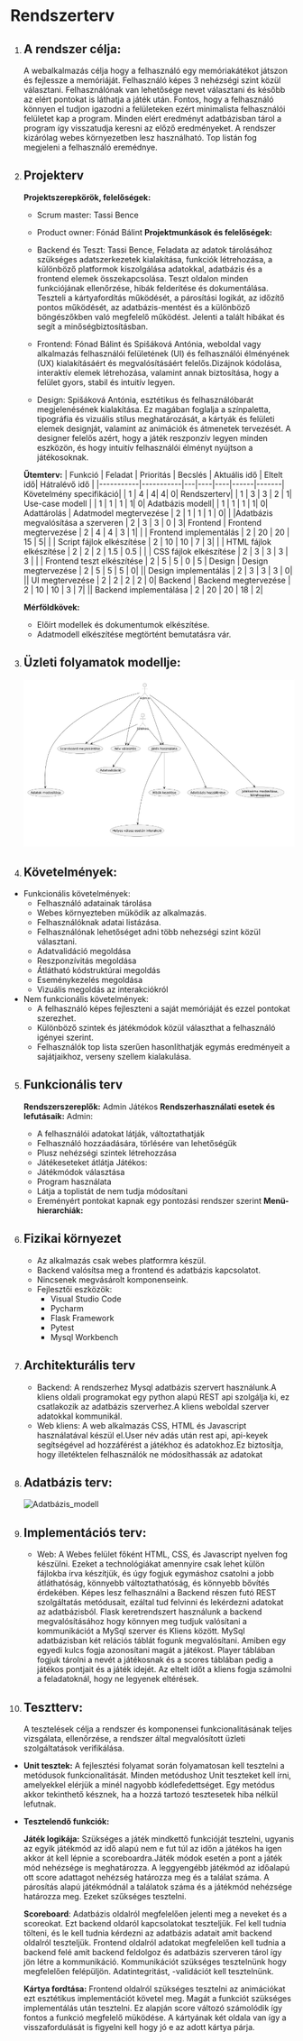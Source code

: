 # Rendszerterv

1. ## A rendszer célja:

   A webalkalmazás célja hogy a felhasználó egy memóriakátékot játszon és fejlessze a memóriáját. Felhasználó képes 3 nehézségi szint közül választani. Felhasználónak van lehetősége nevet választani és később az elért pontokat is láthatja a játék után. Fontos, hogy a felhasználó könnyen el tudjon igazodni a felületeken ezért minimalista felhasználói felületet kap a program.
   Minden elért eredményt adatbázisban tárol a program így visszatudja keresni az előző eredményeket. A rendszer kizárólag webes környezetben lesz használható. Top listán fog megjeleni a felhasználó eremédnye.

2. ## Projekterv

   **Projektszerepkörök, felelőségek:**

   - Scrum master: Tassi Bence
   - Product owner: Fónád Bálint
     **Projektmunkások és felelőségek:**
   - Backend és Teszt: Tassi Bence, Feladata az adatok tárolásához szükséges adatszerkezetek kialakítása,
     funkciók létrehozása, a különböző platformok kiszolgálása adatokkal, adatbázis és a frontend elemek összekapcsolása. Teszt oldalon minden funkciójának ellenőrzése, hibák felderítése és dokumentálása. Teszteli a kártyafordítás működését, a párosítási logikát, az időzítő pontos működését, az adatbázis-mentést és a különböző böngészőkben való megfelelő működést. Jelenti a talált hibákat és segít a minőségbiztosításban.

   - Frontend: Fónad Bálint és Spišáková Antónia, weboldal vagy alkalmazás felhasználói felületének (UI) és felhasználói élményének (UX) kialakításáért és megvalósításáért felelős.Dizájnok kódolása, interaktív elemek létrehozása, valamint annak biztosítása, hogy a felület gyors, stabil és intuitív legyen.

   - Design: Spišáková Antónia, esztétikus és felhasználóbarát megjelenésének kialakítása. Ez magában foglalja a színpaletta, tipográfia és vizuális stílus meghatározását, a kártyák és felületi elemek designját, valamint az animációk és átmenetek tervezését. A designer felelős azért, hogy a játék reszponzív legyen minden eszközön, és hogy intuitív felhasználói élményt nyújtson a játékosoknak.

   **Űtemterv:**
   | Funkció | Feladat | Prioritás | Becslés | Aktuális idő | Eltelt idő| Hátralévő idő |
   |-----------|-----------|---|----|----|------|-------|
   Követelmény specifikáció| | 1 | 4 | 4| 4| 0|
   Rendszerterv| | 1 | 3 | 3 | 2 | 1|
   Use-case modell | | 1 | 1 | 1 | 1| 0|
   Adatbázis modell| | 1 | 1 | 1 | 1| 0|
   Adattárolás | Adatmodel megtervezése | 2 | 1 | 1 | 1 | 0|
   | |Adatbázis megvalósítása a szerveren | 2 | 3 | 3 | 0 | 3|
   Frontend | Frontend megtervezése | 2 | 4 | 4 | 3 | 1|
   | | Frontend implementálás | 2 | 20 | 20 | 15 | 5|
| | Script fájlok elkészítése | 2 | 10 | 10 | 7 | 3|
| | HTML fájlok elkészítése | 2 | 2 | 2 | 1.5 | 0.5 |
| | CSS fájlok elkészítése | 2 | 3 | 3 | 3 | 3 |
| | Frontend teszt elkészítése | 2 | 5 | 5 | 0 | 5 |
   Design | Design megtervezése | 2 | 5 | 5 | 5 | 0|
   || Design implementálás | 2 | 3 | 3 | 3 | 0|
   || UI megtervezése | 2 | 2 | 2 | 2 | 0|
   Backend | Backend megtervezése | 2 | 10 | 10 | 3 | 7|
   || Backend implementálása | 2 | 20 | 20 | 18 | 2|

   **Mérföldkövek:**

   - Előírt modellek és dokumentumok elkészítése.
   - Adatmodell elkészítése megtörtént bemutatásra vár.

3. ## Üzleti folyamatok modellje:

   ![Üzleti folyamatok modellje](BPM.png)

4. ## Követelmények:

- Funkcionális követelmények:
  - Felhasználó adatainak tárolása
  - Webes környezteben müködik az alkalmazás.
  - Felhasználóknak adatai listázása.
  - Felhasználónak lehetőséget adni több nehezségi szint közül választani.
  - Adatvalidáció megoldása
  - Reszponzívitás megoldása
  - Átlátható kódstruktúrai megoldás
  - Eseménykezelés megoldása
  - Vizuális megoldás az interakciókról
- Nem funkcionális követelmények:
  - A felhasználó képes fejleszteni a saját memóriáját és ezzel pontokat szerezhet.
  - Különböző szintek és játékmódok közül választhat a felhasználó igényei szerint.
  - Felhasználók top lista szerűen hasonlíthatják egymás eredményeit a sajátjaikhoz, verseny szellem kialakulása.

5. ## Funkcionális terv

   **Rendszerszereplők:**
   Admin
   Játékos
   **Rendszerhasználati esetek és lefutásaik:**
   Admin:

   - A felhasználói adatokat látják, változtathatják
   - Felhasználó hozzáadására, törlésére van lehetőségük
   - Plusz nehézségi szintek létrehozzása
   - Játékeseteket átlátja
     Játékos:
   - Játékmódok választása
   - Program használata
   - Látja a toplistát de nem tudja módosítani
   - Ereményért pontokat kapnak egy pontozási rendszer szerint
     **Menü-hierarchiák:**

6. ## Fizikai környezet
   - Az alkalmazás csak webes platformra készül.
   - Backend valósítsa meg a frontend és adatbázis kapcsolatot.
   - Nincsenek megvásárolt komponenseink.
   - Fejlesztői eszközök:
     - Visual Studio Code
     - Pycharm
     - Flask Framework
     - Pytest
     - Mysql Workbench
7. ## Architekturális terv

   - Backend: A rendszerhez Mysql adatbázis szervert használunk.A kliens oldali programokat egy python alapú REST api szolgálja ki, ez csatlakozik az adatbázis szerverhez.A kliens weboldal szerver adatokkal kommunikál.
   - Web kliens: A web alkalmazás CSS, HTML és Javascript használatával készül el.User név adás után rest api, api-keyek segítségével ad hozzáférést a játékhoz és adatokhoz.Ez biztosítja, hogy illetéktelen felhasználók ne módosíthassák az adatokat

8. ## Adatbázis terv:

   ![Adatbázis_modell](Adatbázis_modell.png)

9. ## Implementációs terv:

   - Web: A Webes felület főként HTML, CSS, és Javascript nyelven fog készülni. Ezeket a technológiákat amennyire csak lehet külön fájlokba írva készítjük, és úgy fogjuk egymáshoz csatolni a jobb átláthatóság, könnyebb változtathatóság, és könnyebb bővítés érdekében. Képes lesz felhasználni a Backend részen futó REST szolgáltatás metódusait, ezáltal tud felvinni és lekérdezni adatokat az adatbázisból. Flask keretrendszert használunk a backend megvalósításához hogy könnyen meg tudjuk valósítani a kommunikációt a MySql szerver és Kliens között. MySql adatbázisban két relációs táblát fogunk megvalósítani. Amiben egy egyedi kulcs fogja azonosítani magát a játékost. Player táblában fogjuk tárolni a nevét a játékosnak és a scores táblában pedig a játékos pontjait és a játék idejét. Az eltelt időt a kliens fogja számolni a feladatoknál, hogy ne legyenek eltérések.

10. ## Tesztterv:
    A tesztelések célja a rendszer és komponensei funkcionalitásának teljes vizsgálata, ellenőrzése, a rendszer által megvalósított üzleti szolgáltatások verifikálása.

- **Unit tesztek:**
  A fejlesztési folyamat során folyamatosan kell tesztelni a metódusok funkcionalitását. Minden metódushoz Unit teszteket kell írni, amelyekkel elérjük a minél nagyobb kódlefedettséget. Egy metódus akkor tekinthető késznek, ha a hozzá tartozó tesztesetek hiba nélkül lefutnak.
- **Tesztelendő funkciók:**

  **Játék logikája:**
  Szükséges a játék mindkettő funkcióját tesztelni, ugyanis az egyik játékmód az idő alapú nem e fut túl az időn a játékos ha igen akkor át kell lépnie a scoreboardra.Játék módok esetén a pont a játék mód nehézsége is meghatározza. A leggyengébb játékmód az időalapú ott score adattagot nehézség határozza meg és a találat száma. A párosítás alapú játékmódnál a találatok száma és a játékmód nehézsége határozza meg. Ezeket szűkséges tesztelni.

  **Scoreboard**:
  Adatbázis oldalról megfelelően jelenti meg a neveket és a scoreokat. Ezt backend oldaról kapcsolatokat teszteljük.
  Fel kell tudnia tölteni, és le kell tudnia kérdezni az adatbázis adatait amit backend oldalról teszteljük. Frontend oldalról adatokat megfelelően kell tudnia a backend felé amit backend feldolgoz és adatbázis szerveren tárol így jön létre a kommunikáció. Kommunikációt szükséges tesztelnünk hogy megfelelően felépüljön. Adatintegritást, -validációt kell tesztelnünk.

  **Kártya fordtása:**
  Frontend oldalról szükséges tesztelni az animációkat ezt esztétikus implementációt követel meg. Magát a funkciót szükséges implementálás után tesztelni. Ez alapján score változó számolódik így fontos a funkció megfelelő müködése. A kártyának két oldala van így a visszafordulását is figyelni kell hogy jó e az adott kártya párja.

